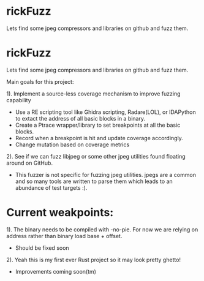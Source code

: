 # rickFuzz
Lets find some jpeg compressors and libraries on github and fuzz them.

# rickFuzz
Lets find some jpeg compressors and libraries on github and fuzz them.

Main goals for this project:

1). Implement a source-less coverage mechanism to improve fuzzing capability
	

 - Use a  RE scripting tool like Ghidra scripting, Radare(LOL), or IDAPython to extact the address of all basic blocks in a binary.
 - Create a Ptrace wrapper/library to set breakpoints at all the basic blocks.
 - Record when a breakpoint is hit and update coverage accordingly.
 - Change mutation based on coverage metrics

2). See if we can fuzz libjpeg or some other jpeg utilities found floating around on GitHub. 
- This fuzzer is not specific for fuzzing jpeg utilities. jpegs are a common and so many tools are written to parse them which leads to an abundance of test targets :).

# Current weakpoints:

1). The binary needs to be compiled with -no-pie. For now we are relying on address rather than
binary load base + offset.
 - Should be fixed soon

2). Yeah this is my first ever Rust project so it may look pretty ghetto!
 - Improvements coming soon(tm)
